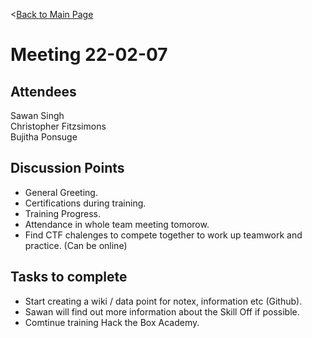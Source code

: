 <[Back to Main Page](https://github.com/ChristopherFitzsimons/WorldSkills2022Cybersecurity)

# Meeting 22-02-07
## Attendees
Sawan Singh  
Christopher Fitzsimons  
Bujitha Ponsuge  

## Discussion Points
- General Greeting.
- Certifications during training.
- Training Progress.
- Attendance in whole team meeting tomorow.
- Find CTF chalenges to compete together to work up teamwork and practice. (Can be online)

## Tasks to complete
- Start creating a wiki / data point for notex, information etc (Github).
- Sawan will find out more information about the Skill Off if possible.
- Comtinue training Hack the Box Academy.
